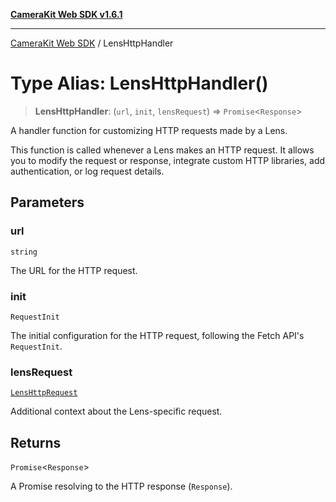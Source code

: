 [**CameraKit Web SDK v1.6.1**](../README.md)

***

[CameraKit Web SDK](../globals.md) / LensHttpHandler

# Type Alias: LensHttpHandler()

> **LensHttpHandler**: (`url`, `init`, `lensRequest`) => `Promise`\<`Response`\>

A handler function for customizing HTTP requests made by a Lens.

This function is called whenever a Lens  makes an HTTP request.
It allows you to modify the request or response, integrate custom HTTP libraries,
add authentication, or log request details.

## Parameters

### url

`string`

The URL for the HTTP request.

### init

`RequestInit`

The initial configuration for the HTTP request, following the Fetch API's `RequestInit`.

### lensRequest

[`LensHttpRequest`](../interfaces/LensHttpRequest.md)

Additional context about the Lens-specific request.

## Returns

`Promise`\<`Response`\>

A Promise resolving to the HTTP response (`Response`).
